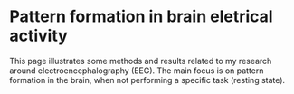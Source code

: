 # Pattern formation in brain eletrical activity
<!--
# Frederic-vW.github.io
-->
This page illustrates some methods and results related to my research around electroencephalography (EEG).
The main focus is on pattern formation in the brain, when not performing a specific task (resting state).
